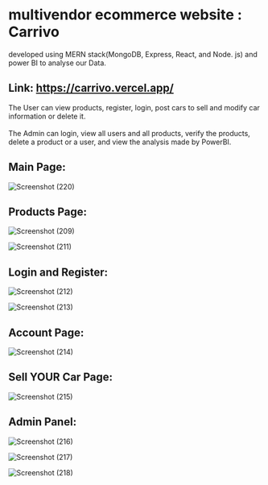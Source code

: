 ﻿# multivendor ecommerce website : Carrivo
developed using MERN stack(MongoDB, Express, React, and Node. js) and power BI to analyse our Data.

## Link: https://carrivo.vercel.app/

The User can view products, register, login, post cars to sell and modify car information or delete it.<br/><br/>
The Admin can login, view all users and all products, verify the products, delete a product or a user, and view the analysis made by PowerBI. 

## Main Page:
![Screenshot (220)](https://github.com/fadi-REX/multivendor-ecommerce-website/assets/111784604/6755b016-0f30-4e24-b322-393c9a1afca4)

## Products Page:
![Screenshot (209)](https://github.com/fadi-REX/multivendor-ecommerce-website/assets/111784604/f4dc410f-aef4-4a00-8e78-57c30821b72a)

![Screenshot (211)](https://github.com/fadi-REX/multivendor-ecommerce-website/assets/111784604/5193911c-0db2-4ee0-b56a-c3872a6ffdef)

## Login and Register:
![Screenshot (212)](https://github.com/fadi-REX/multivendor-ecommerce-website/assets/111784604/3a90bc61-c0ae-49ed-a5e2-e8b0320ac39a)

![Screenshot (213)](https://github.com/fadi-REX/multivendor-ecommerce-website/assets/111784604/347f3c0c-d7cd-4df1-8be6-4357ac468b92)

## Account Page:
![Screenshot (214)](https://github.com/fadi-REX/multivendor-ecommerce-website/assets/111784604/6baa859e-ffc5-455b-b174-f2577c071f4c)

## Sell YOUR Car Page:
![Screenshot (215)](https://github.com/fadi-REX/multivendor-ecommerce-website/assets/111784604/00e5589d-f418-4f44-a680-9b2dc1fd836d)

## Admin Panel:
![Screenshot (216)](https://github.com/fadi-REX/multivendor-ecommerce-website/assets/111784604/532cc909-3f29-4c02-877c-49b4cbd43924)

![Screenshot (217)](https://github.com/fadi-REX/multivendor-ecommerce-website/assets/111784604/6765b4f8-7d93-41a4-847e-8ef35282d490)

![Screenshot (218)](https://github.com/fadi-REX/multivendor-ecommerce-website/assets/111784604/4795c104-6fe1-4fd2-b87c-489dce40cf8b)
